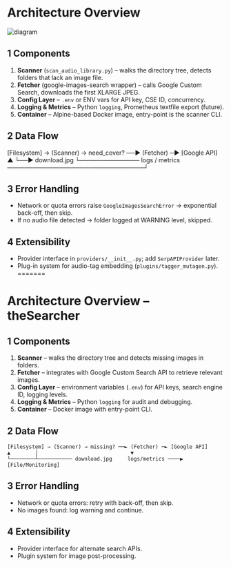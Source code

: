# Architecture Overview

![diagram](docs/cover_fetcher_flow.svg)  <!-- optional, generate later -->

## 1  Components
1. **Scanner** (`scan_audio_library.py`) – walks the directory tree, detects folders that lack an image file.
2. **Fetcher** (google-images-search wrapper) – calls Google Custom Search, downloads the first XLARGE JPEG.
3. **Config Layer** – `.env` or ENV vars for API key, CSE ID, concurrency.
4. **Logging & Metrics** – Python `logging`, Prometheus textfile export (future).
5. **Container** – Alpine-based Docker image, entry-point is the scanner CLI.

## 2  Data Flow
[Filesystem] → (Scanner) → need_cover? ──► (Fetcher) ─► [Google API]
▲ └──► download.jpg
└────────────── logs / metrics ────────────────────────────────┘

## 3  Error Handling
* Network or quota errors raise `GoogleImagesSearchError` → exponential back-off, then skip.
* If no audio file detected → folder logged at WARNING level, skipped.

## 4  Extensibility
* Provider interface in `providers/__init__.py`; add `SerpAPIProvider` later.
* Plug-in system for audio-tag embedding (`plugins/tagger_mutagen.py`).
=======
 # Architecture Overview – theSearcher

 ## 1 Components
 1. **Scanner** – walks the directory tree and detects missing images in folders.
 2. **Fetcher** – integrates with Google Custom Search API to retrieve relevant images.
 3. **Config Layer** – environment variables (`.env`) for API keys, search engine ID, logging levels.
 4. **Logging & Metrics** – Python `logging` for audit and debugging.
 5. **Container** – Docker image with entry-point CLI.

 ## 2 Data Flow
 ```text
 [Filesystem] → (Scanner) → missing? ──► (Fetcher) ─► [Google API]
 ▲        │                              ▼
 └────────┴─────────── download.jpg     logs/metrics ────▶ [File/Monitoring]
 ```

 ## 3 Error Handling
 * Network or quota errors: retry with back-off, then skip.
 * No images found: log warning and continue.

 ## 4 Extensibility
 * Provider interface for alternate search APIs.
 * Plugin system for image post-processing.
